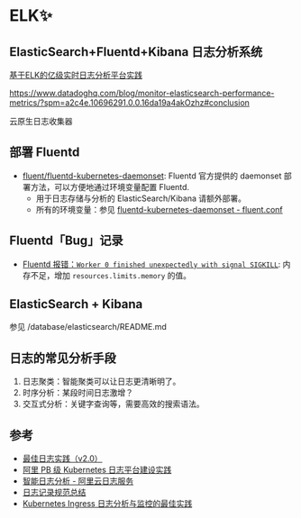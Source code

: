 # ELK✨

## ElasticSearch+Fluentd+Kibana 日志分析系统
[基于ELK的亿级实时日志分析平台实践](https://blog.csdn.net/gb4215287/article/details/80800361)

https://www.datadoghq.com/blog/monitor-elasticsearch-performance-metrics/?spm=a2c4e.10696291.0.0.16da19a4akOzhz#conclusion

云原生日志收集器

## 部署 Fluentd

- [fluent/fluentd-kubernetes-daemonset](https://github.com/fluent/fluentd-kubernetes-daemonset/): Fluentd 官方提供的 daemonset 部署方法，可以方便地通过环境变量配置 Fluentd.
  - 用于日志存储与分析的 ElasticSearch/Kibana 请额外部署。
  - 所有的环境变量：参见 [fluentd-kubernetes-daemonset - fluent.conf](https://github.com/fluent/fluentd-kubernetes-daemonset/blob/master/docker-image/v1.9/debian-elasticsearch7/conf/fluent.conf)

## Fluentd「Bug」记录

- [Fluentd 报错：`Worker 0 finished unexpectedly with signal SIGKILL`](https://github.com/fluent/fluentd/issues/2408): 内存不足，增加 `resources.limits.memory` 的值。


## ElasticSearch + Kibana

参见  /database/elasticsearch/README.md 


## 日志的常见分析手段

1. 日志聚类：智能聚类可以让日志更清晰明了。
2. 时序分析：某段时间日志激增？
3. 交互式分析：关键字查询等，需要高效的搜索语法。

## 参考

- [最佳日志实践（v2.0）](https://zhuanlan.zhihu.com/p/27363484)
- [阿里 PB 级 Kubernetes 日志平台建设实践](https://www.infoq.cn/article/HiIxh-8o0Lm4b3DWKvph)
- [智能日志分析 - 阿里云日志服务](https://zhuanlan.zhihu.com/aliyunlog)
- [日志记录规范总结](http://jalan.space/2019/05/09/2019/logging-best-pratices/)
- [Kubernetes Ingress 日志分析与监控的最佳实践](https://my.oschina.net/u/1464083/blog/3028522)

